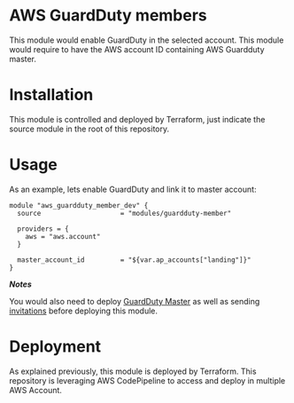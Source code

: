 # AWS GuardDuty members

This module would enable GuardDuty in the selected account. This module would require to have the AWS account ID containing AWS Guardduty master.

# Installation

This module is controlled and deployed by Terraform, just indicate the source module in the root of this repository.

# Usage

As an example, lets enable GuardDuty and link it to master account:

```hcl
module "aws_guardduty_member_dev" {
  source                    = "modules/guardduty-member"

  providers = {
    aws = "aws.account"
  }
  
  master_account_id         = "${var.ap_accounts["landing"]}"
}
```

***Notes***

You would also need to deploy [GuardDuty Master](../guardduty-master) as well as sending [invitations](../guardduty-invitation) before deploying this module.

# Deployment

As explained previously, this module is deployed by Terraform. This repository is leveraging AWS CodePipeline to access and deploy in multiple AWS Account.
